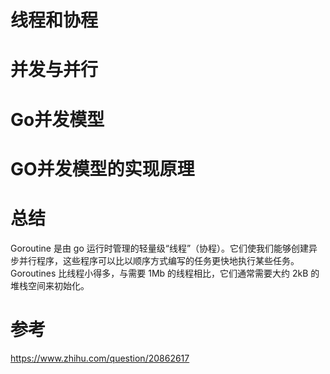 
# 线程和协程

# 并发与并行

# Go并发模型

# GO并发模型的实现原理


# 总结
Goroutine 是由 go 运行时管理的轻量级“线程”（协程）。它们使我们能够创建异步并行程序，这些程序可以比以顺序方式编写的任务更快地执行某些任务。
Goroutines 比线程小得多，与需要 1Mb 的线程相比，它们通常需要大约 2kB 的堆栈空间来初始化。


# 参考
https://www.zhihu.com/question/20862617